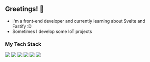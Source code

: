 ## Greetings! 👋
- I'm a front-end developer and currently learning about Svelte and Fastify :D
- Sometimes I develop some IoT projects

### My Tech Stack
<img src="https://img.shields.io/badge/shadcn%2Fui-000000?style=for-the-badge&logo=shadcnui&logoColor=whit"> <img src="https://img.shields.io/badge/Tailwind_CSS-38B2AC?style=for-the-badge&logo=tailwind-css&logoColor=white"> <img src="https://img.shields.io/badge/Vite-B73BFE?style=for-the-badge&logo=vite&logoColor=FFD62E"> <img src="https://img.shields.io/badge/Svelte-4A4A55?style=for-the-badge&logo=svelte&logoColor=FF3E00"> <img src="https://img.shields.io/badge/SvelteKit-FF3E00?style=for-the-badge&logo=Svelte&logoColor=white"> <img src="https://img.shields.io/badge/Sqlite-003B57?style=for-the-badge&logo=sqlite&logoColor=white">
